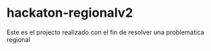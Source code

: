 # hackaton-regionalv2
Este es el projecto realizado con el fin de resolver una problematica regional
